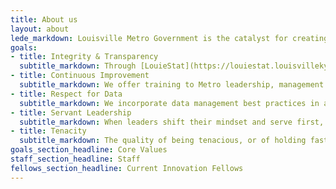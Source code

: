 ```yaml
---
title: About us
layout: about
lede_markdown: Louisville Metro Government is the catalyst for creating a world-class city that provides its citizens with safe and vibrant neighborhoods, great jobs, a strong system of education and innovation, and a high quality of life. The Office of Performance Improvement & Innovation, established in January 2012, is helping the Mayor pursue this goal by focusing on two fundamental areas, Continuous Performance Improvement, and Innovation & Technology.
goals:
- title: Integrity & Transparency
  subtitle_markdown: Through [LouieStat](https://louiestat.louisvilleky.gov), [Open Data](https://data.louisvilleky.gov) & Open Performance, we encourage and internalize the values of integrity & transparency.
- title: Continuous Improvement
  subtitle_markdown: We offer training to Metro leadership, management and employees in continuous improvement methodologies including Lean, Plan-Do-Check-Act Problem Solving, Six Sigma process improvement, project management, as well as overall management best practices.
- title: Respect for Data
  subtitle_markdown: We incorporate data management best practices in all of our work.       
- title: Servant Leadership
  subtitle_markdown: When leaders shift their mindset and serve first, they unlock purpose and ingenuity in those around them, resulting in higher performance and engaged, fulfilled employees.
- title: Tenacity
  subtitle_markdown: The quality of being tenacious, or of holding fast; persistence.         
goals_section_headline: Core Values
staff_section_headline: Staff
fellows_section_headline: Current Innovation Fellows
---
```

